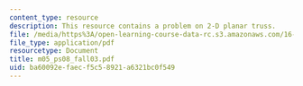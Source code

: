 ```yaml
---
content_type: resource
description: This resource contains a problem on 2-D planar truss.
file: /media/https%3A/open-learning-course-data-rc.s3.amazonaws.com/16-01-unified-engineering-i-ii-iii-iv-fall-2005-spring-2006/ba60092efaecf5c58921a6321bc0f549_m05_ps08_fall03.pdf
file_type: application/pdf
resourcetype: Document
title: m05_ps08_fall03.pdf
uid: ba60092e-faec-f5c5-8921-a6321bc0f549
---
```


